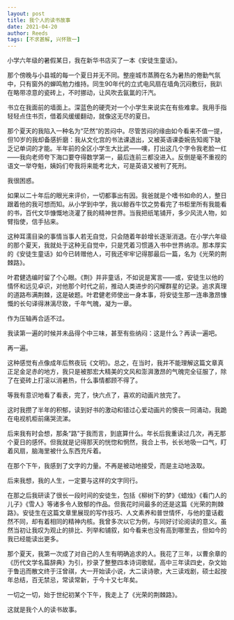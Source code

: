 ```yaml
---
layout: post
title: 我个人的读书故事
date: 2021-04-20
author: Reeds
tags: [不求甚解, 兴怀致一]
---
```


小学六年级的暑假某日，我在新华书店买了一本《安徒生童话》。

那个傍晚与小县城的每一个夏日并无不同。整座城市蒸腾在名为暑热的倦勤气氛中，只有窗外的蝉鸣勉力维持。同生90年代的立式电风扇在墙角沉闷敷衍，我趴在略带凉意的瓷砖上，不时挪动，让风吹去氤氲的汗汽。

书立在我面前的墙面上。深蓝色的硬壳对一个小学生来说实在有些难拿。我用手指轻轻点住书页，借着风缓缓翻动，就像这无尽的夏日。

那个夏天的我陷入一种名为“茫然”的苦闷中。尽管苦闷的缘由如今看来不值一提，但10岁的我却备感折磨：我从文化宫的书法课退出，又被英语课委婉告知阁下缺乏记单词的才能。半年前的全区小学生大比武——噢，打出这几个字令我老脸一红——我向老师夸下海口要夺得数学第一，最后连前三都没进入。反倒是毫不重视的语文一举夺魁，姨妈们夸我将来能考北大，可是英语又被判了死刑。

我很困惑。

如果以二十年后的眼光来评价，一切都事出有因。我爸就是个嗜书如命的人，整日跟着他的我可想而知。从小学到中学，我以鲸吞牛饮之势看完了书柜里所有我能看的书，百代文华慷慨地浇灌了我的精神世界。当我把纸笔铺开，多少风流人物，如臂指使，信手拈来。

这种耳濡目染的事情当事人若无自觉，只会随着年龄增长逐渐消退。在小学六年级的那个夏天，我就处于这种无自觉中，只是凭着习惯遁入书中世界纳凉。那本厚实的《安徒生童话》如今已转赠他人，可我还牢牢记得那最后一篇，名为《光荣的荆棘路》。

叶君健选编时留了个心眼。《荆》并非童话，不如说是寓言——或，安徒生以他的情怀和远见卓识，对他那个时代之前，推动人类进步的闪耀群星的记录。追求真理的道路布满荆棘，这是破题。叶君健老师使出一身本事，将安徒生那一连串激昂慷慨的长句译得淋漓尽致，千年气魄，凝为一章。

作为压轴再合适不过。

我读第一遍的时候并未品得个中三味，甚至有些纳闷：这是什么？再读一遍吧。

再一遍。

这种感觉有点像成年后熬夜玩《文明》。总之，在当时，我并不能理解这篇文章真正足金足赤的地方，我只是被那宏大精美的文风和澎湃激昂的气魄完全征服了，除了在瓷砖上打滚以消暑热，什么事情都顾不得了。

等我有意识地看了看表，完了，快六点了，喜欢的动画片放完了。

这时我攒了半年的积郁，读到好书的激动和错过心爱动画片的懊丧一同涌动，我跪在电视机柜前痛哭流涕。

后来我有时会想，那条“路”于我而言，到底算什么。年长后我重读过几次，再无那个夏日的感怀。但我就是记得那天的恍惚和惘然，我合上书，长长地吸一口气，盯着风扇，脑海里被什么东西充斥着。

在那个下午，我感到了文字的力量。不再是被动地接受，而是主动地汲取。

后来我想，我的人生，一定要与这样的文字同行。

在那之后我研读了很长一段时间的安徒生，包括《柳树下的梦》《蜡烛》《看门人的儿子》《雪人》等诸多令人致郁的作品。但我花时间最多的还是这篇《光荣的荆棘路》。安徒生在这篇文章里展现的写作技巧、人文素养和普世情怀，与他的童话截然不同，却有着相同的精神内核。我曾多次以它为例，与同好讨论阅读的意义。虽然当初让我叹为观止的排比、列举和铺叙，如今看来也没有高到哪里去，但如今的我已经能读出更多。

那个夏天，我第一次成了对自己的人生有明确追求的人。我花了三年，以曹余章的《历代文学名篇辞典》为引，抄录了整整四本诗词歌赋，高中三年读四史，杂文始于鲁迅而散文终于汪曾祺，大一开始读小说，大二读诗歌，大三读戏剧，硕士起按年总结，百无禁忌，常读常新，于今十又七年矣。

一切之一切，始于世纪初某个下午，我走上了《光荣的荆棘路》。

这就是我个人的读书故事。